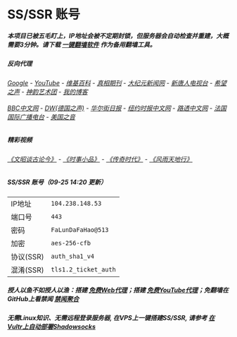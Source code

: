 # SS/SSR 账号 

##### 本项目已被五毛盯上，IP地址会被不定期封锁，但服务器会自动检查并重建，大概需要3分钟。请下载 [一键翻墙软件](https://github.com/gfw-breaker/nogfw/blob/master/README.md) 作为备用翻墙工具。

##### 反向代理
######  [Google](http://149.28.192.67:8888/search?q=425事件) - [YouTube](https://nogfw.the-youtube.win) - [维基百科](http://149.28.192.67:8100/wiki/喬高-麥塔斯調查報告) - [真相期刊](http://149.28.192.67:8300/display.aspx?category_id=3&zhuanti_id=2) - [大纪元新闻网](http://149.28.192.67:10080) - [新唐人电视台](http://149.28.192.67:8000) - [希望之声](http://149.28.192.67:8200) - [神韵艺术团](http://149.28.192.67:8000/xtr/gb/prog673.html) - [我的博客](http://149.28.192.67:10000/)<br/> <br/> [BBC中文网](http://149.28.192.67:9100/zhongwen/simp) - [DW(德国之声)](http://149.28.192.67:9200/zh/在线报导/s-9058?&zhongwen=simp) - [华尔街日报](http://149.28.192.67:9300) - [纽约时报中文网](http://149.28.192.67:9400) - [路透中文网](http://149.28.192.67:9500/) - [法国国际广播电台](http://149.28.192.67:9600/) - [美国之音](http://149.28.192.67:9700/) 

##### 精彩视频
###### [《文昭谈古论今》](https://github.com/gfw-breaker/wenzhao/blob/master/README.md) - [《时事小品》](https://github.com/gfw-breaker/ntdtv-comedy/blob/master/README.md) - [《传奇时代》](http://149.28.192.67:10000/videos/legend/) - [《风雨天地行》](http://149.28.192.67:10000/videos/fytdx/)

##### SS/SSR 账号（09-25 14:20 更新）
|||
|-|-|
|IP地址|`104.238.148.53`|
|端口号|`443` |
|密码|`FaLunDaFaHao@513`|  
|加密|`aes-256-cfb`|
|协议(SSR) |`auth_sha1_v4`|  
|混淆(SSR) |`tls1.2_ticket_auth`|  

##### 授人以鱼不如授人以渔：搭建 [免费Web代理](https://github.com/no-gfw/heroku-node-proxy#--end--)；搭建 [免费YouTube代理](https://github.com/gfw-breaker/you2php-heroku#--end--)；免翻墙在GitHub上看禁闻 [禁闻聚合](https://github.com/gfw-breaker/banned-news/blob/master/README.md)

##### 无需Linux知识、无需远程登录服务器, 在VPS上一键搭建SS/SSR, 请参考 [在Vultr上自动部署Shadowsocks](https://gfw-breaker.win/vultr%e9%83%a8%e7%bd%b2ss/) 

